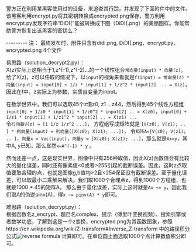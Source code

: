警方正在利用某黑客使用过的设备，来追查其行踪，并发现了下面附件中的文件。该黑客利用encrypt.py将其密钥转换成encrypted.png保存，警方利用encrypt.py发现字符串“DiDI{”能被转换成下图（DiDI{.png）的美丽图样。你能帮助警方恢复出该黑客的密钥么？

--------- 注：
最终发布时，附件只含有didi.png, DiDI{.png，encrypt.py，encrypted.png 4个文件    

易思路（solution_decrypt2.py）：    
X(z)实际上这相当于1,z^(-1),z^(-2)...的一个线性组合`常向量(input) * 向量(z)`。给了X(z)，z可以任取的情况下，以`input`的视角来看就是`f(input) = 常向量(z) * 向量(input) = input[0] + 1/z * input[1] + 1/z^2 * input[2] ... = X(z)`，因此在f中，z实际上为参数，实质自变量为input。    

在数学世界中，我们可以选取45个z值z0, z1 .. z44，然后得到45个线性方程组`input[0] + 1/z0 * input[1] + 1/z0^2 * input[2] .. = X(z0)`，`input[0] + 1/z1 * input[1] + 1/z1^2 * input[2] .. = X(z1) ...`    
令`行向量V(z) = [1 1/z 1/z^2 ...]`， 方程组写成矩阵就是 `[V(z0); V(z1); .. ] * 列向量(input) = 列向量([X(z0); X(z1); ...])`， 令`矩阵A=[V(z0); V(z1); .. ]`，`向量x = Vec(input)`，`向量y = [X(z0); X(z1); ...]`，那么就是`Ax=y`，其中A, y已知，那么显然`x=A^(-1) * y` 。    

然而还差一点，这是现实世界，图像中只有256种取值，因此X(z)函数值会有比较大的量化误差，同时还有像素值<0或者>255引起的截断误差。因此，这时z点取值要取合理的点，也就是图像g,b值均>2且<254保证没有截断误差。至于量化误差，可以取最小二乘解来解决。我们取1000个合理点z，得到1000个方程组，也就是1000 * 45的矩阵A，
那么由于量化误差，实际上这时就是`Ax ~= y`，因此我们取A的伪逆pinv(A)，得`x ~= pinv(A) * y`即可。

难思路（solution_decrypt.py）：    
根据函数名z_encrypt、题目名complex、提示（傅里叶变换视频）、搜索引擎或者数学功底，了解到这是一个z变换，encrypted.png为其函数图象，参照https://en.wikipedia.org/wiki/Z-transform#Inverse_Z-transform 中的路径积分公式![reverse formula](https://wikimedia.org/api/rest_v1/media/math/render/svg/957cad6f61b3feec604ba454617acaea7beae9be) 计算即可。在单位圆上面选取1000个点计算数值积分即可。